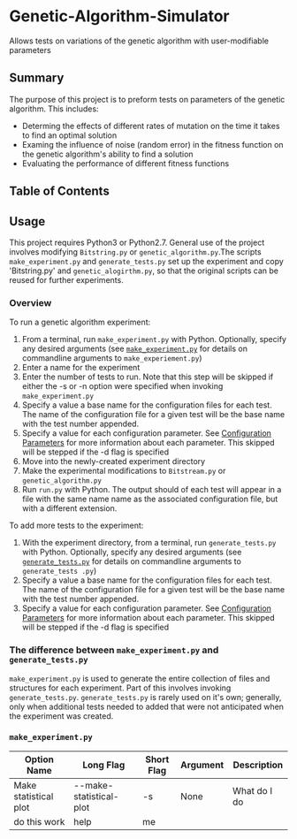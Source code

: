 # Genetic-Algorithm-Simulator
Allows tests on variations of the genetic algorithm with user-modifiable 
parameters

## Summary
The purpose of this project is to preform tests on parameters of the genetic 
algorithm. This includes:
* Determing the effects of different rates of mutation on the time it takes to 
find an optimal solution
* Examing the influence of noise (random error) in the fitness function on the 
genetic algorithm's ability to find a solution
* Evaluating the performance of different fitness functions

## Table of Contents

## Usage
This project requires Python3 or Python2.7. General use of the project involves
modifying `Bitstring.py` or `genetic_algorithm.py`.The scripts 
`make_experiment.py` and `generate_tests.py` set up the experiment and copy 
'Bitstring.py' and `genetic_alogirthm.py`, so that the original scripts can be 
reused for further experiments.

### Overview
To run a genetic algorithm experiment:
1. From a terminal, run `make_experiment.py` with Python. Optionally, specify 
any desired arguments (see [`make_experiment.py`]() for details on commandline 
arguments to `make_experiement.py`)
2. Enter a name for the experiment
3. Enter the number of tests to run. Note that this step will be skipped if 
either the -s or -n option were specified when invoking `make_experiment.py`
4. Specify a value a base name for the configuration files for each test. The 
name of the configuration file for a given test 
will be the base name with the test number appended. 
5. Specify a value for each configuration parameter. See 
[Configuration Parameters]() for more information about each parameter. This 
skipped will be stepped if the -d flag is specified
6. Move into the newly-created experiment directory
7. Make the experimental modifications to `Bitstream.py` or 
`genetic_algorithm.py`
8. Run `run.py` with Python. The output should of each test will appear in a 
file with the same name name as the associated configuration file, but with a 
different extension.

To add more tests to the experiment:
1. With the experiment directory, from a terminal, run `generate_tests.py` with
Python. Optionally, specify any desired arguments (see [`generate_tests.py`]() 
for details on commandline arguments to `generate_tests .py`)
2. Specify a value a base name for the configuration files for each test. The 
name of the configuration file for a given test will be the base name with the 
test number appended. 
3. Specify a value for each configuration parameter. See 
[Configuration Parameters]() for more information about each parameter. This 
skipped will be stepped if the -d flag is specified

### The difference between `make_experiment.py` and `generate_tests.py`
`make_experiment.py` is used to generate the entire collection of files and 
structures for each experiment. Part of this involves invoking 
`generate_tests.py`. `generate_tests.py` is rarely used on it's own; generally,
only when additional tests needed to added that were not anticipated when the 
experiment was created.

### `make_experiment.py`

Option Name|Long Flag|Short Flag|Argument|Description
-----------|---------|----------|--------|------------
Make statistical plot|--make-statistical-plot|-s|None|What do I do
do this work|help|me|